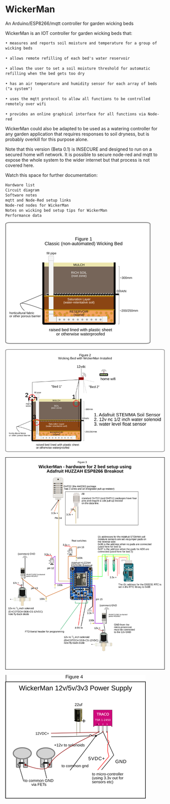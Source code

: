 # WickerMan
An Arduino/ESP8266/mqtt controller for garden wicking beds

WickerMan is an IOT controller for garden wicking beds that:

    • measures and reports soil moisture and temperature for a group of wicking beds
    
    • allows remote refilling of each bed's water reservoir
    
    • allows the user to set a soil moisture threshold for automatic refilling when the bed gets too dry
    
    • has an air temperature and humidity sensor for each array of beds ("a system")
    
    • uses the mqtt protocol to allow all functions to be controlled remotely over wifi
    
    • provides an online graphical interface for all functions via Node-red

WickerMan could also be adapted to be used as a watering controller for any garden application that requires responses to soil dryness, but is probably overkill for this purpose alone.

Note that this version (Beta 0.1) is INSECURE and designed to run on a secured home wifi network. It is possible to secure node-red and mqtt to expose the whole system to the wider internet but that process is not covered here.

Watch this space for further documentation:

    Hardware list
    Circuit diagram
    Software notes
    mqtt and Node-Red setup links
    Node-red nodes for WickerMan
    Notes on wicking bed setup tips for WickerMan
    Performance data
    
![alt text](https://github.com/PaulGarrett/WickerMan/blob/master/WickerManImages/Fig1.png?raw=true)

![alt text](https://github.com/PaulGarrett/WickerMan/blob/master/WickerManImages/Fig2.png?raw=true)

![alt text](https://github.com/PaulGarrett/WickerMan/blob/master/WickerManImages/New_Fig3.png?raw=true)

![alt text](https://github.com/PaulGarrett/WickerMan/blob/master/WickerManImages/WickerManPower.png?raw=true)


